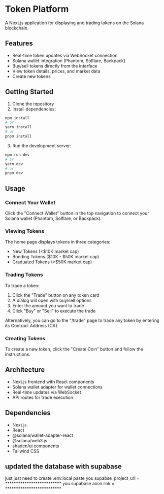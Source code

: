 ﻿# Token Platform

A Next.js application for displaying and trading tokens on the Solana blockchain.

## Features

- Real-time token updates via WebSocket connection
- Solana wallet integration (Phantom, Solflare, Backpack)
- Buy/sell tokens directly from the interface
- View token details, prices, and market data
- Create new tokens

## Getting Started

1. Clone the repository
2. Install dependencies:

```bash
npm install
# or
yarn install
# or
pnpm install
```

3. Run the development server:

```bash
npm run dev
# or
yarn dev
# or
pnpm dev
```

## Usage

### Connect Your Wallet

Click the "Connect Wallet" button in the top navigation to connect your Solana wallet (Phantom, Solflare, or Backpack).

### Viewing Tokens

The home page displays tokens in three categories:
- New Tokens (<$10K market cap)
- Bonding Tokens ($10K - $50K market cap)
- Graduated Tokens (>$50K market cap)

### Trading Tokens

To trade a token:
1. Click the "Trade" button on any token card
2. A dialog will open with buy/sell options
3. Enter the amount you want to trade
4. Click "Buy" or "Sell" to execute the trade

Alternatively, you can go to the "/trade" page to trade any token by entering its Contract Address (CA).

### Creating Tokens

To create a new token, click the "Create Coin" button and follow the instructions.

## Architecture

- Next.js frontend with React components
- Solana wallet adapter for wallet connections
- Real-time updates via WebSocket
- API routes for trade execution

## Dependencies

- Next.js
- React
- @solana/wallet-adapter-react
- @solana/web3.js
- shadcn/ui components
- Tailwind CSS

## updated the database with supabase
just just need to create .env.local 
paste you supabse_project_url = **************************
you supabase anon link = **************************


